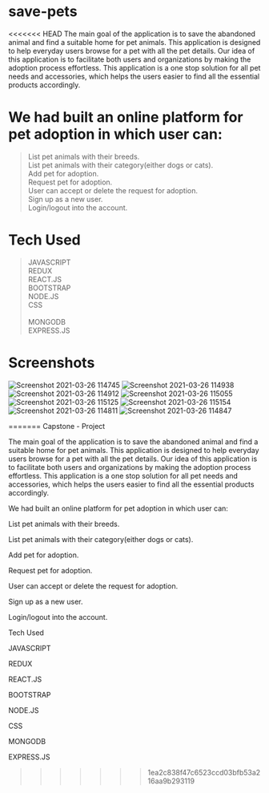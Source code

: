 
# save-pets
<<<<<<< HEAD
The main goal of the application is to save the abandoned animal and find a suitable
home for pet animals. This application is designed to help everyday users browse for a pet 
with all the pet details. Our idea of this application is to facilitate both users and organizations 
by making the adoption process effortless. This application is a one stop solution for all pet 
needs and accessories, which helps the users easier to find all the essential products 
accordingly.

# We had built an online platform for pet adoption in which user can: 

 > List pet animals with their breeds. <br>
 >List pet animals with their category(either dogs or cats). <br>
 >Add pet for adoption. <br>
 >Request pet for adoption. <br>
 >User can accept or delete the request for adoption.<br>
 >Sign up as a new user.<br> 
 >Login/logout into the account. 

# Tech Used 
>JAVASCRIPT<br> 
>REDUX<br>
>REACT.JS<br>
>BOOTSTRAP<br>
>NODE.JS<br>
>CSS <br>                                                                                   
>MONGODB<br>
>EXPRESS.JS<br>

# Screenshots
![Screenshot 2021-03-26 114745](https://user-images.githubusercontent.com/70049584/112591212-08107900-8e2a-11eb-96f6-b07889aedea1.png)
![Screenshot 2021-03-26 114938](https://user-images.githubusercontent.com/70049584/112591312-31c9a000-8e2a-11eb-8a17-e56dbe5dc524.png)
![Screenshot 2021-03-26 114912](https://user-images.githubusercontent.com/70049584/112591306-2eceaf80-8e2a-11eb-88ee-9a6a55f3720c.png)
![Screenshot 2021-03-26 115055](https://user-images.githubusercontent.com/70049584/112591218-0a72d300-8e2a-11eb-9646-47940eb6cb6c.png)
![Screenshot 2021-03-26 115125](https://user-images.githubusercontent.com/70049584/112591339-3a21db00-8e2a-11eb-9231-8ceb3a65b615.png)
![Screenshot 2021-03-26 115154](https://user-images.githubusercontent.com/70049584/112591333-39894480-8e2a-11eb-86de-2096be571d6e.png)
![Screenshot 2021-03-26 114811](https://user-images.githubusercontent.com/70049584/112591294-2aa29200-8e2a-11eb-9478-40314e0cdef0.png)
![Screenshot 2021-03-26 114847](https://user-images.githubusercontent.com/70049584/112591296-2c6c5580-8e2a-11eb-9beb-f22d3771647b.png)


=======
Capstone - Project

The main goal of the application is to save the abandoned animal and find a suitable home for pet animals. This application is designed to help everyday users browse for a pet with all the pet details. Our idea of this application is to facilitate both users and organizations by making the adoption process effortless. This application is a one stop solution for all pet needs and accessories, which helps the users easier to find all the essential products accordingly.

We had built an online platform for pet adoption in which user can:

List pet animals with their breeds.

List pet animals with their category(either dogs or cats).

Add pet for adoption.

Request pet for adoption.

User can accept or delete the request for adoption.

Sign up as a new user.

Login/logout into the account.

Tech Used

JAVASCRIPT

REDUX

REACT.JS

BOOTSTRAP

NODE.JS

CSS

MONGODB

EXPRESS.JS
>>>>>>> 1ea2c838f47c6523ccd03bfb53a216aa9b293119

